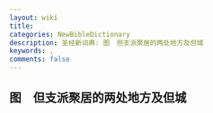 ```yaml
---
layout: wiki
title: 
categories: NewBibleDictionary
description: 圣经新词典: 图　但支派聚居的两处地方及但城
keywords: , 
comments: false
---
```


## 图　但支派聚居的两处地方及但城










